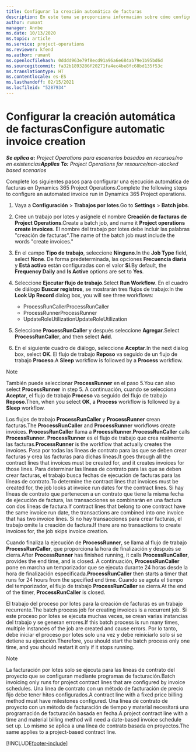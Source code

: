 ```yaml
---
title: Configurar la creación automática de facturas
description: En este tema se proporciona información sobre cómo configurar el sistema para generar facturas automáticamente.
author: rumant
manager: Annbe
ms.date: 10/13/2020
ms.topic: article
ms.service: project-operations
ms.reviewer: kfend
ms.author: rumant
ms.openlocfilehash: 0dddd963e79f8ecd91a96a6e684ab79e1b95bd6d
ms.sourcegitcommit: fa32b1893286f20271fa4ec4be8fc68bd135f53c
ms.translationtype: HT
ms.contentlocale: es-ES
ms.lasthandoff: 02/15/2021
ms.locfileid: "5287934"
---
```

# <a name="configure-automatic-invoice-creation"></a><span data-ttu-id="cd470-103">Configurar la creación automática de facturas</span><span class="sxs-lookup"><span data-stu-id="cd470-103">Configure automatic invoice creation</span></span>

<span data-ttu-id="cd470-104">_**Se aplica a:** Project Operations para escenarios basados en recursos/no en existencias_</span><span class="sxs-lookup"><span data-stu-id="cd470-104">_**Applies To:** Project Operations for resource/non-stocked based scenarios_</span></span>


<span data-ttu-id="cd470-105">Complete los siguientes pasos para configurar una ejecución automática de facturas en Dynamics 365 Project Operations.</span><span class="sxs-lookup"><span data-stu-id="cd470-105">Complete the following steps to configure an automated invoice run in Dynamics 365 Project operations.</span></span>

1. <span data-ttu-id="cd470-106">Vaya a **Configuración** > **Trabajos por lotes**.</span><span class="sxs-lookup"><span data-stu-id="cd470-106">Go to **Settings** > **Batch jobs**.</span></span>
2. <span data-ttu-id="cd470-107">Cree un trabajo por lotes y asígnele el nombre **Creación de facturas de Project Operations**.</span><span class="sxs-lookup"><span data-stu-id="cd470-107">Create a batch job, and name it **Project operations create invoices**.</span></span> <span data-ttu-id="cd470-108">El nombre del trabajo por lotes debe incluir las palabras "creación de facturas".</span><span class="sxs-lookup"><span data-stu-id="cd470-108">The name of the batch job must include the words "create invoices."</span></span>
3. <span data-ttu-id="cd470-109">En el campo **Tipo de trabajo**, seleccione **Ninguno**.</span><span class="sxs-lookup"><span data-stu-id="cd470-109">In the **Job Type** field, select **None**.</span></span> <span data-ttu-id="cd470-110">De forma predeterminada, las opciones **Frecuencia diaria** y **Está activo** están configuradas con el valor **Sí**.</span><span class="sxs-lookup"><span data-stu-id="cd470-110">By default, the **Frequency Daily** and **Is Active** options are set to **Yes**.</span></span>
4. <span data-ttu-id="cd470-111">Seleccione **Ejecutar flujo de trabajo**.</span><span class="sxs-lookup"><span data-stu-id="cd470-111">Select **Run Workflow**.</span></span> <span data-ttu-id="cd470-112">En el cuadro de diálogo **Buscar registros**, se mostrarán tres flujos de trabajo:</span><span class="sxs-lookup"><span data-stu-id="cd470-112">In the **Look Up Record** dialog box, you will see three workflows:</span></span>

    - <span data-ttu-id="cd470-113">ProcessRunCaller</span><span class="sxs-lookup"><span data-stu-id="cd470-113">ProcessRunCaller</span></span>
    - <span data-ttu-id="cd470-114">ProcessRunner</span><span class="sxs-lookup"><span data-stu-id="cd470-114">ProcessRunner</span></span>
    - <span data-ttu-id="cd470-115">UpdateRoleUtilization</span><span class="sxs-lookup"><span data-stu-id="cd470-115">UpdateRoleUtilization</span></span>

5. <span data-ttu-id="cd470-116">Seleccione **ProcessRunCaller** y después seleccione **Agregar**.</span><span class="sxs-lookup"><span data-stu-id="cd470-116">Select **ProcessRunCaller**, and then select **Add**.</span></span>
6. <span data-ttu-id="cd470-117">En el siguiente cuadro de diálogo, seleccione **Aceptar**.</span><span class="sxs-lookup"><span data-stu-id="cd470-117">In the next dialog box, select **OK**.</span></span> <span data-ttu-id="cd470-118">El flujo de trabajo **Reposo** va seguido de un flujo de trabajo **Proceso**.</span><span class="sxs-lookup"><span data-stu-id="cd470-118">A **Sleep** workflow is followed by a **Process** workflow.</span></span>

  > [!NOTE]
  > <span data-ttu-id="cd470-119">También puede seleccionar **ProcessRunner** en el paso 5.</span><span class="sxs-lookup"><span data-stu-id="cd470-119">You can also select **ProcessRunner** in step 5.</span></span> <span data-ttu-id="cd470-120">A continuación, cuando se selecciona **Aceptar**, el flujo de trabajo **Proceso** va seguido del flujo de trabajo **Reposo**.</span><span class="sxs-lookup"><span data-stu-id="cd470-120">Then, when you select **OK**, a **Process** workflow is followed by a **Sleep** workflow.</span></span>

<span data-ttu-id="cd470-121">Los flujos de trabajo **ProcessRunCaller** y **ProcessRunner** crean facturas.</span><span class="sxs-lookup"><span data-stu-id="cd470-121">The **ProcessRunCaller** and **ProcessRunner** workflows create invoices.</span></span> <span data-ttu-id="cd470-122">**ProcessRunCaller** llama a **ProcessRunner**.</span><span class="sxs-lookup"><span data-stu-id="cd470-122">**ProcessRunCaller** calls **ProcessRunner**.</span></span> <span data-ttu-id="cd470-123">**ProcessRunner** es el flujo de trabajo que crea realmente las facturas.</span><span class="sxs-lookup"><span data-stu-id="cd470-123">**ProcessRunner** is the workflow that actually creates the invoices.</span></span> <span data-ttu-id="cd470-124">Pasa por todas las líneas de contrato para las que se deben crear facturas y crea las facturas para dichas líneas.</span><span class="sxs-lookup"><span data-stu-id="cd470-124">It goes through all the contract lines that invoices must be created for, and it creates invoices for those lines.</span></span> <span data-ttu-id="cd470-125">Para determinar las líneas de contrato para las que se deben crear facturas, el trabajo busca fechas de ejecución de facturas para las líneas de contrato.</span><span class="sxs-lookup"><span data-stu-id="cd470-125">To determine the contract lines that invoices must be created for, the job looks at invoice run dates for the contract lines.</span></span> <span data-ttu-id="cd470-126">Si hay líneas de contrato que pertenecen a un contrato que tiene la misma fecha de ejecución de factura, las transacciones se combinarán en una factura con dos líneas de factura.</span><span class="sxs-lookup"><span data-stu-id="cd470-126">If contract lines that belong to one contract have the same invoice run date, the transactions are combined into one invoice that has two invoice lines.</span></span> <span data-ttu-id="cd470-127">Si no hay transacciones para crear facturas, el trabajo omite la creación de factura.</span><span class="sxs-lookup"><span data-stu-id="cd470-127">If there are no transactions to create invoices for, the job skips invoice creation.</span></span>

<span data-ttu-id="cd470-128">Cuando finaliza la ejecución de **ProcessRunner**, se llama al flujo de trabajo **ProcessRunCaller**, que proporciona la hora de finalización y después se cierra.</span><span class="sxs-lookup"><span data-stu-id="cd470-128">After **ProcessRunner** has finished running, it calls **ProcessRunCaller**, provides the end time, and is closed.</span></span> <span data-ttu-id="cd470-129">A continuación, **ProcessRunCaller** pone en marcha un temporizador que se ejecuta durante 24 horas desde la hora de finalización especificada.</span><span class="sxs-lookup"><span data-stu-id="cd470-129">**ProcessRunCaller** then starts a timer that runs for 24 hours from the specified end time.</span></span> <span data-ttu-id="cd470-130">Cuando se agota el tiempo del temporizador, el flujo de trabajo **ProcessRunCaller** se cierra.</span><span class="sxs-lookup"><span data-stu-id="cd470-130">At the end of the timer, **ProcessRunCaller** is closed.</span></span>

<span data-ttu-id="cd470-131">El trabajo del proceso por lotes para la creación de facturas es un trabajo recurrente.</span><span class="sxs-lookup"><span data-stu-id="cd470-131">The batch process job for creating invoices is a recurrent job.</span></span> <span data-ttu-id="cd470-132">Si este proceso por lotes se ejecuta muchas veces, se crean varias instancias del trabajo y se generan errores.</span><span class="sxs-lookup"><span data-stu-id="cd470-132">If this batch process is run many times, multiple instances of the job are created and cause errors.</span></span> <span data-ttu-id="cd470-133">Por lo tanto, debe iniciar el proceso por lotes solo una vez y debe reiniciarlo solo si se detiene su ejecución.</span><span class="sxs-lookup"><span data-stu-id="cd470-133">Therefore, you should start the batch process only one time, and you should restart it only if it stops running.</span></span>

> [!NOTE]
> <span data-ttu-id="cd470-134">La facturación por lotes solo se ejecuta para las líneas de contrato del proyecto que se configuran mediante programas de facturación.</span><span class="sxs-lookup"><span data-stu-id="cd470-134">Batch invoicing only runs for project contract lines that are configured by invoice schedules.</span></span> <span data-ttu-id="cd470-135">Una línea de contrato con un método de facturación de precio fijo debe tener hitos configurados.</span><span class="sxs-lookup"><span data-stu-id="cd470-135">A contract line with a fixed price billing method must have milestones configured.</span></span> <span data-ttu-id="cd470-136">Una línea de contrato de proyecto con un método de facturación de tiempo y material necesitará una programación de facturación basada en fecha.</span><span class="sxs-lookup"><span data-stu-id="cd470-136">A project contract line with a time and material billing method will need a date-based invoice schedule set up.</span></span> <span data-ttu-id="cd470-137">Lo mismo se aplica a una línea de contrato basada en proyectos.</span><span class="sxs-lookup"><span data-stu-id="cd470-137">The same applies to a project-based contract line.</span></span>     


[!INCLUDE[footer-include](../includes/footer-banner.md)]